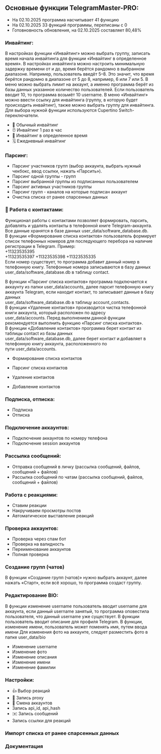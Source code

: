 <h2>Основные функции TelegramMaster-PRO:</h2>

- На 02.10.2025 программа насчитывает 41 функцию
- На 02.10.2025 33 функций программы, переписаны с 0
- Готовновность обновления, на 02.10.2025 составляет 80,48%

### Инвайтинг:

В настройках функции «Инвайтинг» можно выбрать группу, записать время начала инвайтинга для функции «Инвайтинг в
определенное время». В настройках инвайтинга можно настроить минимальную задержку времени от и до, время берётся
рандомно в выбранном диапазоне. Например, пользователь введёт 5–8. Это значит, что время берётся рандомно в диапазоне от
5 до 8, например, 6 или 7 или 5. В меню можно выбрать лимит на аккаунт, а именно программа берёт из базы данных
указанное количество пользователей. Если пользователь вводит 10, то программа возьмёт 10 username. В меню «Инвайтинг»
можно ввести ссылку для инвайтинга (группу, в которую будет происходить инвайтинг), также можно выбрать группу для
инвайтинга. Для выбора нужной функции используются Cupertino Switch-переключатели.

- 🔄 Обычный инвайтинг
- ⏰ Инвайтинг 1 раз в час
- 📅 Инвайтинг в определенное время
- 🗓️ Ежедневный инвайтинг

### Парсинг:

- Парсинг участников групп (выбор аккаунта, выбрать нужный чекбокс, ввод ссылки, нажать «Парсить»).
- Парсинг одной группы - групп
- Парсинг выбранной группы из подписанных пользователем
- Парсинг активных участников группы
- Парсинг групп - каналов на которые подписан аккаунт
- Очистка списка от ранее спарсенных данных

### 📒 Работа с контактами:

Функционал работы с контактами позволяет формировать, парсить, добавлять и удалять контакты в телефонной книге
Telegram-аккаунта.  
Все данные хранятся в базе данных user_data/software_database.db.  
В функции «Формирование списка контактов» пользователь формирует список телефонных номеров для последующего перебора на
наличие регистрации в Telegram. Пример:   
+11323535395  
+11323535397 +11323535398 +11323535335  
Если номер существует, то программа добавит данный номер в телефонную книгу. Телефонные номера записываются в базу
данных   
user_data/software_database.db в таблицу contact.

В функции «Парсинг списка контактов» программа подключается к аккаунту из папки user_data/accounts, далее парсит
телефонную книгу аккаунта Telegram, если находит контакт, то записывает данные в базу данных   
user_data/software_database.db в таблицу account_contacts.  
В функции «Удаление контактов» производится чистка телефонной книги аккаунта, который расположен по адресу   
user_data/accounts. Перед выполнением данной функции рекомендуется выполнить функцию «Парсинг списка контактов».  
В функции «Добавление контактов» программа берет контакт из таблицы contact из базы данных   
user_data/software_database.db, далее берет контакт и добавляет в телефонную книгу аккаунта, расположенного по   
пути user_data/accounts.

- Формирование списка контактов
- Парсинг списка контактов
- Удаление контактов

- Добавление контактов

### Подписка, отписка:

- Подписка
- Отписка

### Подключение аккаунтов:

- Подключение аккаунтов по номеру телефона
- Подключение session аккаунтов

### Рассылка сообщений:

- Отправка сообщений в личку (рассылка сообщений, файлов, сообщений + файлов)
- Рассылка сообщений по чатам (рассылка сообщений, файлов, сообщений + файлов)

### Работа с реакциями:

- Ставим реакции
- Накручиваем просмотры постов
- Автоматическое выставление реакций

### Проверка аккаунтов:

- Проверка через спам бот
- Проверка на валидность
- Переименование аккаунтов
- Полная проверка

### Создание групп (чатов)

В функции «Создание групп (чатов)» нужно выбрать аккаунт, далее нажать «Старт», если всё хорошо, то программа создаст
группу.

### Редактирование BIO:

В функции изменение username пользователь вводит username для аккаунта, если данный username занятый, то программа
оповестила пользователя, что данный username уже существует. В функции пользователь вводит описание для профиля
Telegram. В функции, изменение имени, пользователь может поменять имя, путем ввода имени Для изменения фото на аккаунте,
следует разместить фото в папке user_data/bio

- Изменение username
- Изменение фото
- Изменение описания
- Изменение имени
- Изменение фамилии

### Настройки:

- 👍 Выбор реакций
- 🔐 Запись proxy
- 🔄 Смена аккаунтов
- Запись api_id, api_hash
- ✉️ Запись сообщений
- Запись ссылки для реакций

### Импорт списка от ранее спарсенных данных

### Документация